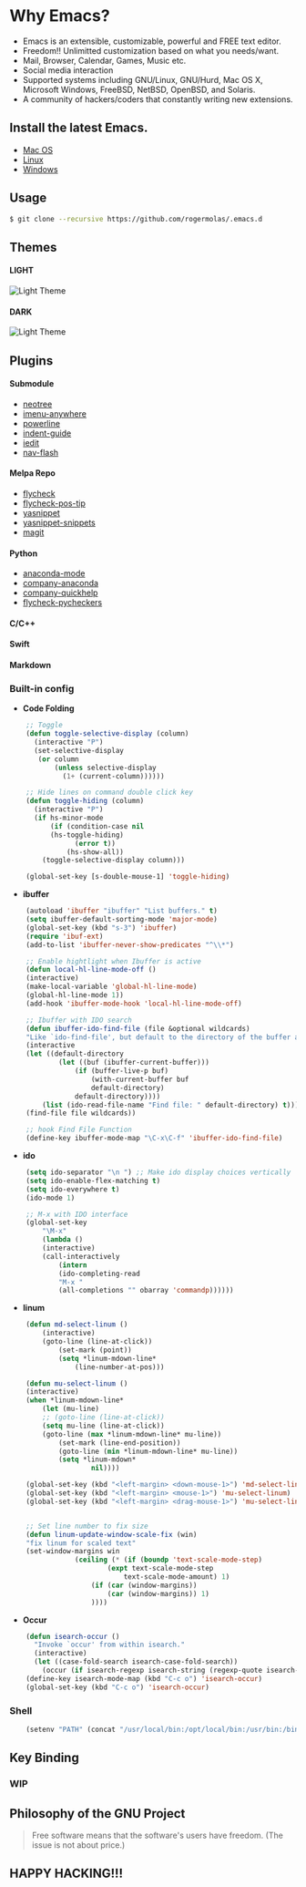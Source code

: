 # Why Emacs?

* Emacs is an extensible, customizable, powerful and FREE text editor.
* Freedom!! Unlimitted customization based on what you needs/want.
* Mail, Browser, Calendar, Games, Music etc.
* Social media interaction
* Supported systems including GNU/Linux, GNU/Hurd, Mac OS X, Microsoft Windows, FreeBSD, NetBSD, OpenBSD, and Solaris.
* A community of hackers/coders that constantly writing new extensions.

## Install the latest Emacs.
* [Mac OS](http://wikemacs.org/wiki/Installing_Emacs_on_OS_X)
* [Linux](https://www.gnu.org/software/emacs/)
* [Windows](https://www.gnu.org/software/emacs/)

## Usage

``` bash
$ git clone --recursive https://github.com/rogermolas/.emacs.d
```

## Themes

#### LIGHT
![Light Theme](https://raw.githubusercontent.com/rogermolas/emacs-config/master/theme/light.png)

#### DARK
![Light Theme](https://raw.githubusercontent.com/rogermolas/emacs-config/master/theme/dark.png)


## Plugins

#### Submodule
* [neotree](https://github.com/jaypei/emacs-neotree)
* [imenu-anywhere](https://github.com/vspinu/imenu-anywhere)
* [powerline](https://github.com/jonathanchu/emacs-powerline)
* [indent-guide](https://github.com/DarthFennec/highlight-indent-guides)
* [iedit](https://github.com/victorhge/iedit)
* [nav-flash](https://github.com/rolandwalker/nav-flash)

#### Melpa Repo
* [flycheck](http://www.flycheck.org/en/latest)
* [flycheck-pos-tip](https://github.com/flycheck/flycheck-pos-tip)
* [yasnippet](https://github.com/joaotavora/yasnippet)
* [yasnippet-snippets]()
* [magit](https://github.com/magit/magit)

#### Python
* [anaconda-mode](https://github.com/proofit404/anaconda-mode)
* [company-anaconda](https://github.com/proofit404/company-anaconda)
* [company-quickhelp](https://github.com/expez/company-quickhelp)
* [flycheck-pycheckers](https://github.com/msherry/flycheck-pycheckers)


#### C/C++

#### Swift

#### Markdown



### Built-in config
* **Code Folding**
```lisp
    ;; Toggle
    (defun toggle-selective-display (column)
      (interactive "P")
      (set-selective-display
       (or column
           (unless selective-display
             (1+ (current-column))))))

    ;; Hide lines on command double click key
    (defun toggle-hiding (column)
      (interactive "P")
      (if hs-minor-mode
          (if (condition-case nil
		  (hs-toggle-hiding)
                (error t))
              (hs-show-all))
        (toggle-selective-display column)))

    (global-set-key [s-double-mouse-1] 'toggle-hiding)
```

* **ibuffer**
```lisp
    (autoload 'ibuffer "ibuffer" "List buffers." t)
    (setq ibuffer-default-sorting-mode 'major-mode)
    (global-set-key (kbd "s-3") 'ibuffer)
    (require 'ibuf-ext)
    (add-to-list 'ibuffer-never-show-predicates "^\\*")

    ;; Enable hightlight when Ibuffer is active
    (defun local-hl-line-mode-off ()
    (interactive)
    (make-local-variable 'global-hl-line-mode)
    (global-hl-line-mode 1))
    (add-hook 'ibuffer-mode-hook 'local-hl-line-mode-off)

    ;; Ibuffer with IDO search
    (defun ibuffer-ido-find-file (file &optional wildcards)
    "Like `ido-find-file', but default to the directory of the buffer at point."
    (interactive
    (let ((default-directory
            (let ((buf (ibuffer-current-buffer)))
                (if (buffer-live-p buf)
                    (with-current-buffer buf
                    default-directory)
                default-directory))))
        (list (ido-read-file-name "Find file: " default-directory) t)))
    (find-file file wildcards))

    ;; hook Find File Function
    (define-key ibuffer-mode-map "\C-x\C-f" 'ibuffer-ido-find-file)
```

* **ido**
```lisp
    (setq ido-separator "\n ") ;; Make ido display choices vertically
    (setq ido-enable-flex-matching t)
    (setq ido-everywhere t)
    (ido-mode 1)

    ;; M-x with IDO interface
    (global-set-key
        "\M-x"
        (lambda ()
        (interactive)
        (call-interactively
            (intern
            (ido-completing-read
            "M-x "
            (all-completions "" obarray 'commandp))))))
```

* **linum**
```lisp
    (defun md-select-linum ()
        (interactive)
        (goto-line (line-at-click))
            (set-mark (point))
            (setq *linum-mdown-line*
                (line-number-at-pos)))

    (defun mu-select-linum ()
    (interactive)
    (when *linum-mdown-line*
        (let (mu-line)
        ;; (goto-line (line-at-click))
        (setq mu-line (line-at-click))
        (goto-line (max *linum-mdown-line* mu-line))
            (set-mark (line-end-position))
            (goto-line (min *linum-mdown-line* mu-line))
            (setq *linum-mdown*
                    nil))))

    (global-set-key (kbd "<left-margin> <down-mouse-1>") 'md-select-linum)
    (global-set-key (kbd "<left-margin> <mouse-1>") 'mu-select-linum)
    (global-set-key (kbd "<left-margin> <drag-mouse-1>") 'mu-select-linum)


    ;; Set line number to fix size
    (defun linum-update-window-scale-fix (win)
    "fix linum for scaled text"
    (set-window-margins win
                (ceiling (* (if (boundp 'text-scale-mode-step)
                        (expt text-scale-mode-step
                            text-scale-mode-amount) 1)
                    (if (car (window-margins))
                        (car (window-margins)) 1)
                    ))))
```

* **Occur**
``` lisp
    (defun isearch-occur ()
      "Invoke `occur' from within isearch."
      (interactive)
      (let ((case-fold-search isearch-case-fold-search))
        (occur (if isearch-regexp isearch-string (regexp-quote isearch-string)))))
    (define-key isearch-mode-map (kbd "C-c o") 'isearch-occur)
    (global-set-key (kbd "C-c o") 'isearch-occur)
```

### Shell
```lisp
    (setenv "PATH" (concat "/usr/local/bin:/opt/local/bin:/usr/bin:/bin" (getenv "PATH")))
```


## Key Binding
### WIP

## Philosophy of the GNU Project
> Free software means that the software's users have freedom. (The issue is not about price.) 


## HAPPY HACKING!!!
